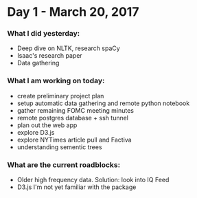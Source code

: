 # Day 1 - March 20, 2017

### What I did yesterday:
- Deep dive on NLTK, research spaCy
- Isaac's research paper
- Data gathering

### What I am working on today:
- create preliminary project plan
- setup automatic data gathering and remote  python notebook
- gather remaining FOMC meeting minutes
- remote postgres database + ssh tunnel
- plan out the web app
- explore D3.js
- explore NYTimes article pull and Factiva
- understanding sementic trees

### What are the current roadblocks:
- Older high frequency data.  Solution: look into IQ Feed
- D3.js I'm not yet familiar with the package
